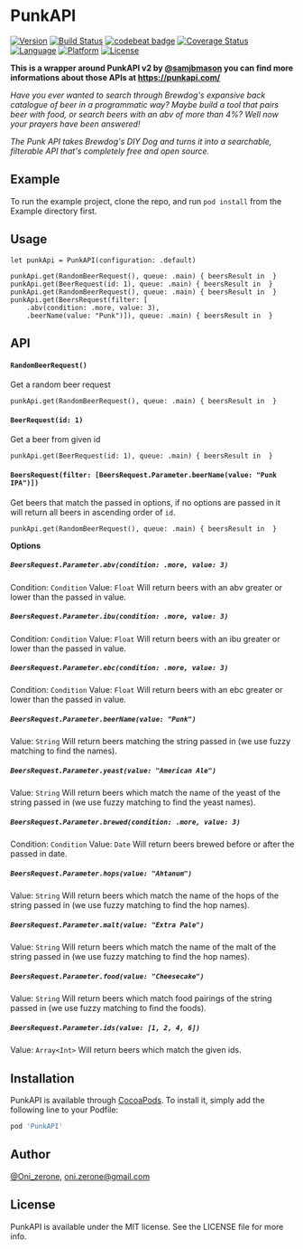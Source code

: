 # PunkAPI

[![Version](https://img.shields.io/cocoapods/v/PunkAPI.svg?style=flat)](https://cocoapods.org/pods/PunkAPI)
[![Build Status](https://travis-ci.com/Oni-zerone/PunkAPI.svg?branch=develop)](https://travis-ci.com/Oni-zerone/PunkAPI)
[![codebeat badge](https://codebeat.co/badges/bfe75f4d-ac1f-4e09-8a25-4f836bb93428)](https://codebeat.co/projects/github-com-oni-zerone-punkapi-develop)
[![Coverage Status](https://coveralls.io/repos/github/Oni-zerone/PunkAPI/badge.svg?branch=develop)](https://coveralls.io/github/Oni-zerone/PunkAPI?branch=develop)
[![Language](https://img.shields.io/badge/language-swift-orange.svg)](https://cocoapods.org/pods/PowerTools)
[![Platform](https://img.shields.io/cocoapods/p/PunkAPI.svg?style=flat)](https://cocoapods.org/pods/PunkAPI)
[![License](https://img.shields.io/cocoapods/l/PunkAPI.svg?style=flat)](https://cocoapods.org/pods/PunkAPI)

**This is a wrapper around PunkAPI v2 by [@samjbmason](https://twitter.com/samjbmason) you can find more informations about those APIs at https://punkapi.com/**

_Have you ever wanted to search through Brewdog's expansive back catalogue of beer in a programmatic way? Maybe build a tool that pairs beer with food, or search beers with an abv of more than 4%? Well now your prayers have been answered!_

_The Punk API takes Brewdog's DIY Dog and turns it into a searchable, filterable API that's completely free and open source._

## Example

To run the example project, clone the repo, and run `pod install` from the Example directory first.

## Usage
```
let punkApi = PunkAPI(configuration: .default)

punkApi.get(RandomBeerRequest(), queue: .main) { beersResult in  }
punkApi.get(BeerRequest(id: 1), queue: .main) { beersResult in  }
punkApi.get(RandomBeerRequest(), queue: .main) { beersResult in  }
punkApi.get(BeersRequest(filter: [
    .abv(condition: .more, value: 3),
    .beerName(value: "Punk")]), queue: .main) { beersResult in  }
```

## API
####    `RandomBeerRequest()`
Get a random beer request
```
punkApi.get(RandomBeerRequest(), queue: .main) { beersResult in  }
```

####    `BeerRequest(id: 1)`
Get a beer from given id
```
punkApi.get(BeerRequest(id: 1), queue: .main) { beersResult in  }
```

####    `BeersRequest(filter: [BeersRequest.Parameter.beerName(value: "Punk IPA")])`
Get beers that match the passed in options, if no options are passed in it will return all beers in ascending order of `id`.
```
punkApi.get(RandomBeerRequest(), queue: .main) { beersResult in  }
```
**Options**

##### `BeersRequest.Parameter.abv(condition: .more, value: 3)`
Condition: `Condition`
Value: `Float`
Will return beers with an abv greater or lower than the passed in value.

##### `BeersRequest.Parameter.ibu(condition: .more, value: 3)`
Condition: `Condition`
Value: `Float`
Will return beers with an ibu greater or lower than the passed in value.

##### `BeersRequest.Parameter.ebc(condition: .more, value: 3)`
Condition: `Condition`
Value: `Float`
Will return beers with an ebc greater or lower than the passed in value.

##### `BeersRequest.Parameter.beerName(value: "Punk")`
Value: `String`
Will return beers matching the string passed in (we use fuzzy matching to find the names).

##### `BeersRequest.Parameter.yeast(value: "American Ale")`
Value: `String`
Will return beers which match the name of the yeast of the string passed in (we use fuzzy matching to find the yeast names).

##### `BeersRequest.Parameter.brewed(condition: .more, value: 3)`
Condition: `Condition`
Value: `Date`
Will return beers brewed before or after the passed in date.

##### `BeersRequest.Parameter.hops(value: "Ahtanum")`
Value: `String`
Will return beers which match the name of the hops of the string passed in (we use fuzzy matching to find the hop names).

##### `BeersRequest.Parameter.malt(value: "Extra Pale")`
Value: `String`
Will return beers which match the name of the malt of the string passed in (we use fuzzy matching to find the hop names).

##### `BeersRequest.Parameter.food(value: "Cheesecake")`
Value: `String`
Will return beers which match food pairings of the string passed in (we use fuzzy matching to find the foods).

##### `BeersRequest.Parameter.ids(value: [1, 2, 4, 6])`
Value: `Array<Int>`
Will return beers which match the given ids.

## Installation

PunkAPI is available through [CocoaPods](https://cocoapods.org). To install
it, simply add the following line to your Podfile:

```ruby
pod 'PunkAPI'
```

## Author

[@Oni_zerone](https://twitter.com/Oni_zerone), oni.zerone@gmail.com

## License

PunkAPI is available under the MIT license. See the LICENSE file for more info.
